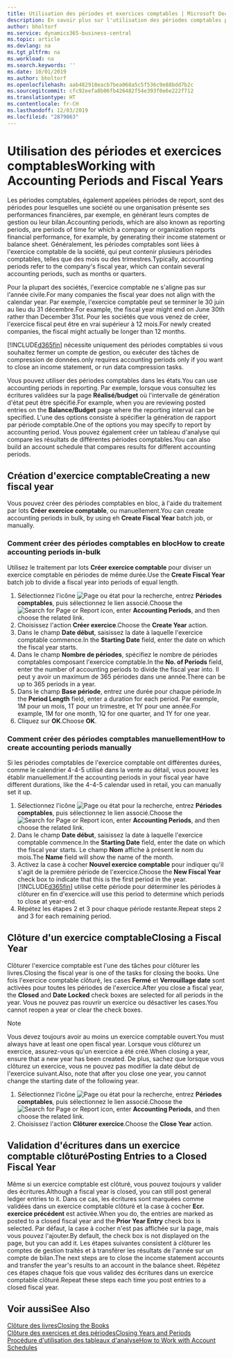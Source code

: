 ```yaml
---
title: Utilisation des périodes et exercices comptables | Microsoft Docs
description: En savoir plus sur l'utilisation des périodes comptables pour définir le moment où votre société fait état de ses performances financières.
author: bholtorf
ms.service: dynamics365-business-central
ms.topic: article
ms.devlang: na
ms.tgt_pltfrm: na
ms.workload: na
ms.search.keywords: ''
ms.date: 10/01/2019
ms.author: bholtorf
ms.openlocfilehash: aab482918eacb7bea068a5c5f536c9e88bdd7b2c
ms.sourcegitcommit: cfc92eefa8b06fb426482f54e393f0e6e222f712
ms.translationtype: HT
ms.contentlocale: fr-CH
ms.lasthandoff: 12/03/2019
ms.locfileid: "2879863"
---
```

# <a name="working-with-accounting-periods-and-fiscal-years"></a><span data-ttu-id="c7c10-103">Utilisation des périodes et exercices comptables</span><span class="sxs-lookup"><span data-stu-id="c7c10-103">Working with Accounting Periods and Fiscal Years</span></span>
<span data-ttu-id="c7c10-104">Les périodes comptables, également appelées périodes de report, sont des périodes pour lesquelles une société ou une organisation présente ses performances financières, par exemple, en générant leurs comptes de gestion ou leur bilan.</span><span class="sxs-lookup"><span data-stu-id="c7c10-104">Accounting periods, which are also known as reporting periods, are periods of time for which a company or organization reports financial performance, for example, by generating their income statement or balance sheet.</span></span> <span data-ttu-id="c7c10-105">Généralement, les périodes comptables sont liées à l'exercice comptable de la société, qui peut contenir plusieurs périodes comptables, telles que des mois ou des trimestres.</span><span class="sxs-lookup"><span data-stu-id="c7c10-105">Typically, accounting periods refer to the company's fiscal year, which can contain several accounting periods, such as months or quarters.</span></span>

<span data-ttu-id="c7c10-106">Pour la plupart des sociétés, l'exercice comptable ne s'aligne pas sur l'année civile.</span><span class="sxs-lookup"><span data-stu-id="c7c10-106">For many companies the fiscal year does not align with the calendar year.</span></span> <span data-ttu-id="c7c10-107">Par exemple, l'exercice comptable peut se terminer le 30 juin au lieu du 31 décembre.</span><span class="sxs-lookup"><span data-stu-id="c7c10-107">For example, the fiscal year might end on June 30th rather than December 31st.</span></span> <span data-ttu-id="c7c10-108">Pour les sociétés que vous venez de créer, l'exercice fiscal peut être en vrai supérieur à 12 mois.</span><span class="sxs-lookup"><span data-stu-id="c7c10-108">For newly created companies, the fiscal might actually be longer than 12 months.</span></span> 

[!INCLUDE[d365fin](includes/d365fin_md.md)] <span data-ttu-id="c7c10-109">nécessite uniquement des périodes comptables si vous souhaitez fermer un compte de gestion, ou exécuter des tâches de compression de données.</span><span class="sxs-lookup"><span data-stu-id="c7c10-109">only requires accounting periods only if you want to close an income statement, or run data compression tasks.</span></span> 

<span data-ttu-id="c7c10-110">Vous pouvez utiliser des périodes comptables dans les états.</span><span class="sxs-lookup"><span data-stu-id="c7c10-110">You can use accounting periods in reporting.</span></span> <span data-ttu-id="c7c10-111">Par exemple, lorsque vous consultez les écritures validées sur la page **Réalisé/budget** où l'intervalle de génération d'état peut être spécifié.</span><span class="sxs-lookup"><span data-stu-id="c7c10-111">For example, when you are reviewing posted entries on the **Balance/Budget** page where the reporting interval can be specified.</span></span> <span data-ttu-id="c7c10-112">L'une des options consiste à spécifier la génération de rapport par période comptable.</span><span class="sxs-lookup"><span data-stu-id="c7c10-112">One of the options you may specify to report by accounting period.</span></span> <span data-ttu-id="c7c10-113">Vous pouvez également créer un tableau d'analyse qui compare les résultats de différentes périodes comptables.</span><span class="sxs-lookup"><span data-stu-id="c7c10-113">You can also build an account schedule that compares results for different accounting periods.</span></span>

## <a name="creating-a-new-fiscal-year"></a><span data-ttu-id="c7c10-114">Création d'exercice comptable</span><span class="sxs-lookup"><span data-stu-id="c7c10-114">Creating a new fiscal year</span></span>
<span data-ttu-id="c7c10-115">Vous pouvez créer des périodes comptables en bloc, à l'aide du traitement par lots **Créer exercice comptable**, ou manuellement.</span><span class="sxs-lookup"><span data-stu-id="c7c10-115">You can create accounting periods in bulk, by using eh **Create Fiscal Year** batch job, or manually.</span></span>

### <a name="how-to-create-accounting-periods-in-bulk"></a><span data-ttu-id="c7c10-116">Comment créer des périodes comptables en bloc</span><span class="sxs-lookup"><span data-stu-id="c7c10-116">How to create accounting periods in-bulk</span></span>
<span data-ttu-id="c7c10-117">Utilisez le traitement par lots **Créer exercice comptable** pour diviser un exercice comptable en périodes de même durée.</span><span class="sxs-lookup"><span data-stu-id="c7c10-117">Use the **Create Fiscal Year** batch job to divide a fiscal year into periods of equal length.</span></span>  

1. <span data-ttu-id="c7c10-118">Sélectionnez l'icône ![Page ou état pour la recherche](media/ui-search/search_small.png "Icône Page ou état pour la recherche"), entrez **Périodes comptables**, puis sélectionnez le lien associé.</span><span class="sxs-lookup"><span data-stu-id="c7c10-118">Choose the ![Search for Page or Report](media/ui-search/search_small.png "Search for Page or Report icon") icon, enter **Accounting Periods**, and then choose the related link.</span></span>  
2. <span data-ttu-id="c7c10-119">Choisissez l'action **Créer exercice**.</span><span class="sxs-lookup"><span data-stu-id="c7c10-119">Choose the **Create Year** action.</span></span>  <!--What about the Scheduling option? Should we mention that? There's also the Report Output Type field...-->
3. <span data-ttu-id="c7c10-120">Dans le champ **Date début**, saisissez la date à laquelle l'exercice comptable commence.</span><span class="sxs-lookup"><span data-stu-id="c7c10-120">In the **Starting Date** field, enter the date on which the fiscal year starts.</span></span>  
4. <span data-ttu-id="c7c10-121">Dans le champ **Nombre de périodes**, spécifiez le nombre de périodes comptables composant l'exercice comptable.</span><span class="sxs-lookup"><span data-stu-id="c7c10-121">In the **No. of Periods** field, enter the number of accounting periods to divide the fiscal year into.</span></span> <span data-ttu-id="c7c10-122">Il peut y avoir un maximum de 365 périodes dans une année.</span><span class="sxs-lookup"><span data-stu-id="c7c10-122">There can be up to 365 periods in a year.</span></span>  
5. <span data-ttu-id="c7c10-123">Dans le champ **Base période**, entrez une durée pour chaque période.</span><span class="sxs-lookup"><span data-stu-id="c7c10-123">In the **Period Length** field, enter a duration for each period.</span></span> <span data-ttu-id="c7c10-124">Par exemple, 1M pour un mois, 1T pour un trimestre, et 1Y pour une année.</span><span class="sxs-lookup"><span data-stu-id="c7c10-124">For example, 1M for one month, 1Q for one quarter, and 1Y for one year.</span></span>  
6. <span data-ttu-id="c7c10-125">Cliquez sur **OK**.</span><span class="sxs-lookup"><span data-stu-id="c7c10-125">Choose **OK**.</span></span>  

### <a name="how-to-create-accounting-periods-manually"></a><span data-ttu-id="c7c10-126">Comment créer des périodes comptables manuellement</span><span class="sxs-lookup"><span data-stu-id="c7c10-126">How to create accounting periods manually</span></span>
<span data-ttu-id="c7c10-127">Si les périodes comptables de l'exercice comptable ont différentes durées, comme le calendrier 4-4-5 utilisé dans la vente au détail, vous pouvez les établir manuellement.</span><span class="sxs-lookup"><span data-stu-id="c7c10-127">If the accounting periods in your fiscal year have different durations, like the 4-4-5 calendar used in retail, you can manually set it up.</span></span>  
  
1. <span data-ttu-id="c7c10-128">Sélectionnez l'icône ![Page ou état pour la recherche](media/ui-search/search_small.png "Icône Page ou état pour la recherche"), entrez **Périodes comptables**, puis sélectionnez le lien associé.</span><span class="sxs-lookup"><span data-stu-id="c7c10-128">Choose the ![Search for Page or Report](media/ui-search/search_small.png "Search for Page or Report icon") icon, enter **Accounting Periods**, and then choose the related link.</span></span>  
2. <span data-ttu-id="c7c10-129">Dans le champ **Date début**, saisissez la date à laquelle l'exercice comptable commence.</span><span class="sxs-lookup"><span data-stu-id="c7c10-129">In the **Starting Date** field, enter the date on which the fiscal year starts.</span></span> <span data-ttu-id="c7c10-130">Le champ **Nom** affiche à présent le nom du mois.</span><span class="sxs-lookup"><span data-stu-id="c7c10-130">The **Name** field will show the name of the month.</span></span>  
3. <span data-ttu-id="c7c10-131">Activez la case à cocher **Nouvel exercice comptable** pour indiquer qu'il s'agit de la première période de l'exercice.</span><span class="sxs-lookup"><span data-stu-id="c7c10-131">Choose the **New Fiscal Year** check box to indicate that this is the first period in the year.</span></span> [!INCLUDE[d365fin](includes/d365fin_md.md)] <span data-ttu-id="c7c10-132">utilise cette période pour déterminer les périodes à clôturer en fin d'exercice.</span><span class="sxs-lookup"><span data-stu-id="c7c10-132">will use this period to determine which periods to close at year-end.</span></span>
4. <span data-ttu-id="c7c10-133">Répétez les étapes 2 et 3 pour chaque période restante.</span><span class="sxs-lookup"><span data-stu-id="c7c10-133">Repeat steps 2 and 3 for each remaining period.</span></span>  

## <a name="closing-a-fiscal-year"></a><span data-ttu-id="c7c10-134">Clôture d'un exercice comptable</span><span class="sxs-lookup"><span data-stu-id="c7c10-134">Closing a Fiscal Year</span></span>
<span data-ttu-id="c7c10-135">Clôturer l'exercice comptable est l'une des tâches pour clôturer les livres.</span><span class="sxs-lookup"><span data-stu-id="c7c10-135">Closing the fiscal year is one of the tasks for closing the books.</span></span> <span data-ttu-id="c7c10-136">Une fois l'exercice comptable clôturé, les cases **Fermé** et **Verrouillage date** sont activées pour toutes les périodes de l'exercice.</span><span class="sxs-lookup"><span data-stu-id="c7c10-136">After you close a fiscal year, the **Closed** and **Date Locked** check boxes are selected for all periods in the year.</span></span> <span data-ttu-id="c7c10-137">Vous ne pouvez pas rouvrir un exercice ou désactiver les cases.</span><span class="sxs-lookup"><span data-stu-id="c7c10-137">You cannot reopen a year or clear the check boxes.</span></span>

> [!NOTE]  
>  <span data-ttu-id="c7c10-138">Vous devez toujours avoir au moins un exercice comptable ouvert.</span><span class="sxs-lookup"><span data-stu-id="c7c10-138">You must always have at least one open fiscal year.</span></span> <span data-ttu-id="c7c10-139">Lorsque vous clôturez un exercice, assurez-vous qu'un exercice a été créé.</span><span class="sxs-lookup"><span data-stu-id="c7c10-139">When closing a year, ensure that a new year has been created.</span></span> <span data-ttu-id="c7c10-140">De plus, sachez que lorsque vous clôturez un exercice, vous ne pouvez pas modifier la date début de l'exercice suivant.</span><span class="sxs-lookup"><span data-stu-id="c7c10-140">Also, note that after you close one year, you cannot change the starting date of the following year.</span></span>

1. <span data-ttu-id="c7c10-141">Sélectionnez l'icône ![Page ou état pour la recherche](media/ui-search/search_small.png "Icône Page ou état pour la recherche"), entrez **Périodes comptables**, puis sélectionnez le lien associé.</span><span class="sxs-lookup"><span data-stu-id="c7c10-141">Choose the ![Search for Page or Report](media/ui-search/search_small.png "Search for Page or Report icon") icon, enter **Accounting Periods**, and then choose the related link.</span></span>  
2. <span data-ttu-id="c7c10-142">Choisissez l'action **Clôturer exercice**.</span><span class="sxs-lookup"><span data-stu-id="c7c10-142">Choose the **Close Year** action.</span></span>  

## <a name="posting-entries-to-a-closed-fiscal-year"></a><span data-ttu-id="c7c10-143">Validation d'écritures dans un exercice comptable clôturé</span><span class="sxs-lookup"><span data-stu-id="c7c10-143">Posting Entries to a Closed Fiscal Year</span></span>
<span data-ttu-id="c7c10-144">Même si un exercice comptable est clôturé, vous pouvez toujours y valider des écritures.</span><span class="sxs-lookup"><span data-stu-id="c7c10-144">Although a fiscal year is closed, you can still post general ledger entries to it.</span></span> <span data-ttu-id="c7c10-145">Dans ce cas, les écritures sont marquées comme validées dans un exercice comptable clôturé et la case à cocher **Ecr. exercice précédent** est activée.</span><span class="sxs-lookup"><span data-stu-id="c7c10-145">When you do, the entries are marked as posted to a closed fiscal year and the **Prior Year Entry** check box is selected.</span></span> <span data-ttu-id="c7c10-146">Par défaut, la case à cocher n'est pas affichée sur la page, mais vous pouvez l'ajouter.</span><span class="sxs-lookup"><span data-stu-id="c7c10-146">By default, the check box is not displayed on the page, but you can add it.</span></span> <span data-ttu-id="c7c10-147">Les étapes suivantes consistent à clôturer les comptes de gestion traités et à transférer les résultats de l'année sur un compte de bilan.</span><span class="sxs-lookup"><span data-stu-id="c7c10-147">The next steps are to close the income statement accounts and transfer the year's results to an account in the balance sheet.</span></span> <span data-ttu-id="c7c10-148">Répétez ces étapes chaque fois que vous validez des écritures dans un exercice comptable clôturé.</span><span class="sxs-lookup"><span data-stu-id="c7c10-148">Repeat these steps each time you post entries to a closed fiscal year.</span></span>

## <a name="see-also"></a><span data-ttu-id="c7c10-149">Voir aussi</span><span class="sxs-lookup"><span data-stu-id="c7c10-149">See Also</span></span>
[<span data-ttu-id="c7c10-150">Clôture des livres</span><span class="sxs-lookup"><span data-stu-id="c7c10-150">Closing the Books</span></span>](year-close-books.md)  
[<span data-ttu-id="c7c10-151">Clôture des exercices et des périodes</span><span class="sxs-lookup"><span data-stu-id="c7c10-151">Closing Years and Periods</span></span>](year-close-years-periods.md)  
[<span data-ttu-id="c7c10-152">Procédure d'utilisation des tableaux d'analyse</span><span class="sxs-lookup"><span data-stu-id="c7c10-152">How to Work with Account Schedules</span></span>](bi-how-work-account-schedule.md)  
  





